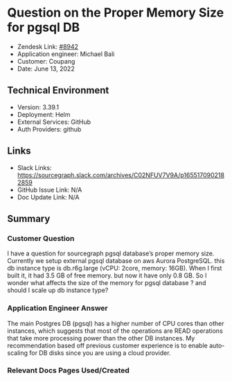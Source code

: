 
# Question on the Proper Memory Size for pgsql DB <!-- Ticket Title  Hint: include keywords to make it searchable -->

- Zendesk Link: [#8942](https://sourcegraph.zendesk.com/agent/tickets/8942)
- Application engineer: Michael Bali
- Customer: Coupang <!-- Redact if this contains personally identifying information -->
- Date: June 13, 2022

<!-- Data populated from integration, speak to Ben Gordon or Michael Bali if not working -->
<!-- During Internal team trial, fill missing data manually (we are waiting for all data to sync) -->

## Technical Environment
- Version: ​3.39.1
- Deployment: Helm
- External Services: GitHub
- Auth Providers: github 


## Links
<!-- Data for application engineer manual entry -->
- Slack Links: https://sourcegraph.slack.com/archives/C02NFUV7V9A/p1655170902182859
- GitHub Issue Link: N/A
- Doc Update Link: N/A

## Summary
### Customer Question
I have a question for sourcegraph pgsql database’s proper memory size.
Currently we setup external pgsql database on aws Aurora PostgreSQL.
this db instance type is db.r6g.large (vCPU: 2core, memory: 16GB).
When I first built it, it had 3.5 GB of free memory. but now it have only 0.8 GB.
So I wonder what affects the size of the memory for pgsql database ? and should I scale up db instance type?

### Application Engineer Answer
The main Postgres DB (pgsql) has a higher number of CPU cores than other instances, which suggests that most of the operations are READ operations that take more processing power than the other DB instances. My recommendation based off previous customer experience is to enable auto-scaling for DB disks since you are using a cloud provider.

### Relevant Docs Pages Used/Created

<!-- Once complete, upload a copy to https://github.com/sourcegraph/support-tools-internal/tree/main/resolved-tickets as a .md file -->
<!-- Name the file 8942.md -->
